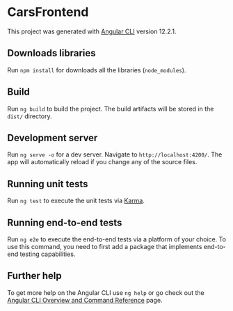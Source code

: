 # CarsFrontend

This project was generated with [Angular CLI](https://github.com/angular/angular-cli) version 12.2.1.

## Downloads libraries
Run `npm install` for downloads all the libraries (`node_modules`).

## Build

Run `ng build` to build the project. The build artifacts will be stored in the `dist/` directory.

## Development server

Run `ng serve -o` for a dev server. Navigate to `http://localhost:4200/`. The app will automatically reload if you change any of the source files.

## Running unit tests

Run `ng test` to execute the unit tests via [Karma](https://karma-runner.github.io).

## Running end-to-end tests

Run `ng e2e` to execute the end-to-end tests via a platform of your choice. To use this command, you need to first add a package that implements end-to-end testing capabilities.

## Further help

To get more help on the Angular CLI use `ng help` or go check out the [Angular CLI Overview and Command Reference](https://angular.io/cli) page.
